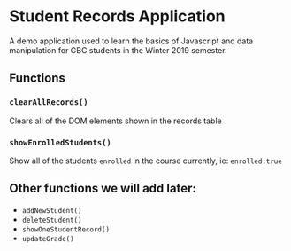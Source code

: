 # Student Records Application

A demo application used to learn the basics of Javascript and data manipulation for GBC students in the Winter 2019 semester.

## Functions

### `clearAllRecords()`
Clears all of the DOM elements shown in the records table 

### `showEnrolledStudents()`
Show all of the students `enrolled` in the course currently, ie: `enrolled:true`

## Other functions we will add later:
- `addNewStudent()`
- `deleteStudent()`
- `showOneStudentRecord()`
- `updateGrade()`